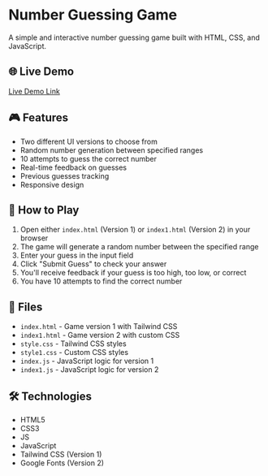 # Number Guessing Game

A simple and interactive number guessing game built with HTML, CSS, and JavaScript.

## 🌐 Live Demo

[Live Demo Link](https://guess-the-numbe-htmlcssjs.netlify.app/)

## 🎮 Features

- Two different UI versions to choose from
- Random number generation between specified ranges
- 10 attempts to guess the correct number
- Real-time feedback on guesses
- Previous guesses tracking
- Responsive design

## 🎯 How to Play

1. Open either `index.html` (Version 1) or `index1.html` (Version 2) in your browser
2. The game will generate a random number between the specified range
3. Enter your guess in the input field
4. Click "Submit Guess" to check your answer
5. You'll receive feedback if your guess is too high, too low, or correct
6. You have 10 attempts to find the correct number

## 📁 Files

- `index.html` - Game version 1 with Tailwind CSS
- `index1.html` - Game version 2 with custom CSS
- `style.css` - Tailwind CSS styles
- `style1.css` - Custom CSS styles
- `index.js` - JavaScript logic for version 1
- `index1.js` - JavaScript logic for version 2

## 🛠️ Technologies

- HTML5
- CSS3
- JS
- JavaScript
- Tailwind CSS (Version 1)
- Google Fonts (Version 2)
